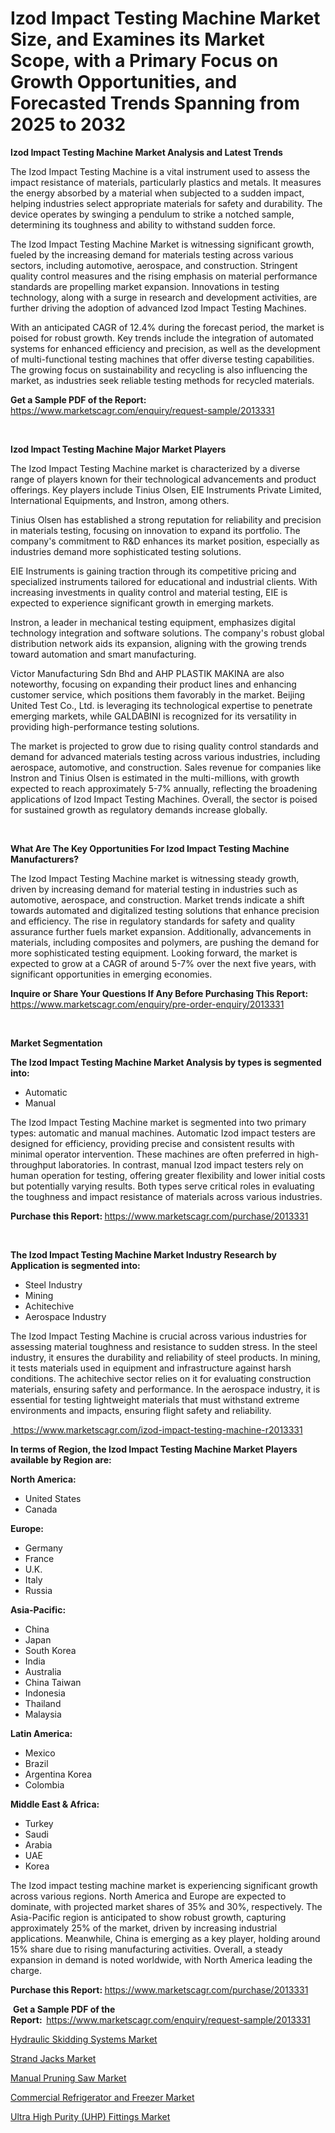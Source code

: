 <p><h1>Izod Impact Testing Machine Market Size, and Examines its Market Scope, with a Primary Focus on Growth Opportunities, and Forecasted Trends Spanning from 2025 to 2032</h1></p><p><strong>Izod Impact Testing Machine Market Analysis and Latest Trends</strong></p>
<p><p>The Izod Impact Testing Machine is a vital instrument used to assess the impact resistance of materials, particularly plastics and metals. It measures the energy absorbed by a material when subjected to a sudden impact, helping industries select appropriate materials for safety and durability. The device operates by swinging a pendulum to strike a notched sample, determining its toughness and ability to withstand sudden force.</p><p>The Izod Impact Testing Machine Market is witnessing significant growth, fueled by the increasing demand for materials testing across various sectors, including automotive, aerospace, and construction. Stringent quality control measures and the rising emphasis on material performance standards are propelling market expansion. Innovations in testing technology, along with a surge in research and development activities, are further driving the adoption of advanced Izod Impact Testing Machines.</p><p>With an anticipated CAGR of 12.4% during the forecast period, the market is poised for robust growth. Key trends include the integration of automated systems for enhanced efficiency and precision, as well as the development of multi-functional testing machines that offer diverse testing capabilities. The growing focus on sustainability and recycling is also influencing the market, as industries seek reliable testing methods for recycled materials.</p></p>
<p><strong>Get a Sample PDF of the Report:&nbsp;</strong> <a href="https://www.marketscagr.com/enquiry/request-sample/2013331?utm_campaign=2010&utm_medium=2&utm_source=Github&utm_content=ia&utm_term=10042025&utm_id=izod-impact-testing-machine">https://www.marketscagr.com/enquiry/request-sample/2013331</a></p>
<p>&nbsp;</p>
<p><strong>Izod Impact Testing Machine Major Market Players</strong></p>
<p><p>The Izod Impact Testing Machine market is characterized by a diverse range of players known for their technological advancements and product offerings. Key players include Tinius Olsen, EIE Instruments Private Limited, International Equipments, and Instron, among others.</p><p>Tinius Olsen has established a strong reputation for reliability and precision in materials testing, focusing on innovation to expand its portfolio. The company's commitment to R&D enhances its market position, especially as industries demand more sophisticated testing solutions.</p><p>EIE Instruments is gaining traction through its competitive pricing and specialized instruments tailored for educational and industrial clients. With increasing investments in quality control and material testing, EIE is expected to experience significant growth in emerging markets.</p><p>Instron, a leader in mechanical testing equipment, emphasizes digital technology integration and software solutions. The company's robust global distribution network aids its expansion, aligning with the growing trends toward automation and smart manufacturing.</p><p>Victor Manufacturing Sdn Bhd and AHP PLASTIK MAKINA are also noteworthy, focusing on expanding their product lines and enhancing customer service, which positions them favorably in the market. Beijing United Test Co., Ltd. is leveraging its technological expertise to penetrate emerging markets, while GALDABINI is recognized for its versatility in providing high-performance testing solutions.</p><p>The market is projected to grow due to rising quality control standards and demand for advanced materials testing across various industries, including aerospace, automotive, and construction. Sales revenue for companies like Instron and Tinius Olsen is estimated in the multi-millions, with growth expected to reach approximately 5-7% annually, reflecting the broadening applications of Izod Impact Testing Machines. Overall, the sector is poised for sustained growth as regulatory demands increase globally.</p></p>
<p>&nbsp;</p>
<p><strong>What Are The Key Opportunities For Izod Impact Testing Machine Manufacturers?</strong></p>
<p><p>The Izod Impact Testing Machine market is witnessing steady growth, driven by increasing demand for material testing in industries such as automotive, aerospace, and construction. Market trends indicate a shift towards automated and digitalized testing solutions that enhance precision and efficiency. The rise in regulatory standards for safety and quality assurance further fuels market expansion. Additionally, advancements in materials, including composites and polymers, are pushing the demand for more sophisticated testing equipment. Looking forward, the market is expected to grow at a CAGR of around 5-7% over the next five years, with significant opportunities in emerging economies.</p></p>
<p><strong>Inquire or Share Your Questions If Any Before Purchasing This Report:</strong> <a href="https://www.marketscagr.com/enquiry/pre-order-enquiry/2013331?utm_campaign=2010&utm_medium=2&utm_source=Github&utm_content=ia&utm_term=10042025&utm_id=izod-impact-testing-machine">https://www.marketscagr.com/enquiry/pre-order-enquiry/2013331</a></p>
<p>&nbsp;</p>
<p><strong>Market Segmentation</strong></p>
<p><strong>The Izod Impact Testing Machine Market Analysis by types is segmented into:</strong></p>
<p><ul><li>Automatic</li><li>Manual</li></ul></p>
<p><p>The Izod Impact Testing Machine market is segmented into two primary types: automatic and manual machines. Automatic Izod impact testers are designed for efficiency, providing precise and consistent results with minimal operator intervention. These machines are often preferred in high-throughput laboratories. In contrast, manual Izod impact testers rely on human operation for testing, offering greater flexibility and lower initial costs but potentially varying results. Both types serve critical roles in evaluating the toughness and impact resistance of materials across various industries.</p></p>
<p><strong>Purchase this Report:&nbsp;</strong><a href="https://www.marketscagr.com/purchase/2013331?utm_campaign=2010&utm_medium=2&utm_source=Github&utm_content=ia&utm_term=10042025&utm_id=izod-impact-testing-machine">https://www.marketscagr.com/purchase/2013331</a></p>
<p>&nbsp;</p>
<p><strong>The Izod Impact Testing Machine Market Industry Research by Application is segmented into:</strong></p>
<p><ul><li>Steel Industry</li><li>Mining</li><li>Achitechive</li><li>Aerospace Industry</li></ul></p>
<p><p>The Izod Impact Testing Machine is crucial across various industries for assessing material toughness and resistance to sudden stress. In the steel industry, it ensures the durability and reliability of steel products. In mining, it tests materials used in equipment and infrastructure against harsh conditions. The achitechive sector relies on it for evaluating construction materials, ensuring safety and performance. In the aerospace industry, it is essential for testing lightweight materials that must withstand extreme environments and impacts, ensuring flight safety and reliability.</p></p>
<p><a href="https://www.marketscagr.com/izod-impact-testing-machine-r2013331?utm_campaign=2010&utm_medium=2&utm_source=Github&utm_content=ia&utm_term=10042025&utm_id=izod-impact-testing-machine">&nbsp;https://www.marketscagr.com/izod-impact-testing-machine-r2013331</a></p>
<p><strong>In terms of Region, the Izod Impact Testing Machine Market Players available by Region are:</strong></p>
<p>
    <p> <strong> North America: </strong>
        <ul>
            <li>United States</li>
            <li>Canada</li>
        </ul>
        </p> 
    <p> <strong> Europe: </strong>
        <ul>
            <li>Germany</li>
            <li>France</li>
            <li>U.K.</li>
            <li>Italy</li>
            <li>Russia</li>
        </ul>
        </p> 
    <p> <strong> Asia-Pacific: </strong>
        <ul>
            <li>China</li>
            <li>Japan</li>
            <li>South Korea</li>
            <li>India</li>
            <li>Australia</li>
            <li>China Taiwan</li>
            <li>Indonesia</li>
            <li>Thailand</li>
            <li>Malaysia</li>
        </ul>
        </p> 
    <p> <strong> Latin America: </strong>
        <ul>
            <li>Mexico</li>
            <li>Brazil</li>
            <li>Argentina Korea</li>
            <li>Colombia</li>
        </ul>
        </p> 
    <p> <strong> Middle East & Africa: </strong>
        <ul>
            <li>Turkey</li>
            <li>Saudi</li>
            <li>Arabia</li>
            <li>UAE</li>
            <li>Korea</li>
        </ul>
    </p>
    </p>
<p><p>The Izod impact testing machine market is experiencing significant growth across various regions. North America and Europe are expected to dominate, with projected market shares of 35% and 30%, respectively. The Asia-Pacific region is anticipated to show robust growth, capturing approximately 25% of the market, driven by increasing industrial applications. Meanwhile, China is emerging as a key player, holding around 15% share due to rising manufacturing activities. Overall, a steady expansion in demand is noted worldwide, with North America leading the charge.</p></p>
<p><strong>Purchase this Report: </strong><a href="https://www.marketscagr.com/purchase/2013331?utm_campaign=2010&utm_medium=2&utm_source=Github&utm_content=ia&utm_term=10042025&utm_id=izod-impact-testing-machine">https://www.marketscagr.com/purchase/2013331</a></p>
<p>&nbsp;<strong>Get a Sample PDF of the Report:&nbsp;&nbsp;</strong><a href="https://www.marketscagr.com/enquiry/request-sample/2013331?utm_campaign=2010&utm_medium=2&utm_source=Github&utm_content=ia&utm_term=10042025&utm_id=izod-impact-testing-machine">https://www.marketscagr.com/enquiry/request-sample/2013331</a></p>
<p><strong></strong></p>
<p><p><a href="https://github.com/onutsheinz/Market-Research-Report-List-1/blob/main/hydraulic-skidding-systems-market.md?utm_campaign=2010&utm_medium=2&utm_source=Github&utm_content=ia&utm_term=10042025&utm_id=izod-impact-testing-machine">Hydraulic Skidding Systems Market</a></p><p><a href="https://github.com/atawanyeze/Market-Research-Report-List-1/blob/main/strand-jacks-market.md?utm_campaign=2010&utm_medium=2&utm_source=Github&utm_content=ia&utm_term=10042025&utm_id=izod-impact-testing-machine">Strand Jacks Market</a></p><p><a href="https://github.com/lazloklitz2e/Market-Research-Report-List-1/blob/main/manual-pruning-saw-market.md?utm_campaign=2010&utm_medium=2&utm_source=Github&utm_content=ia&utm_term=10042025&utm_id=izod-impact-testing-machine">Manual Pruning Saw Market</a></p><p><a href="https://github.com/pezezlarue7h/Market-Research-Report-List-1/blob/main/commercial-refrigerator-and-freezer-market.md?utm_campaign=2010&utm_medium=2&utm_source=Github&utm_content=ia&utm_term=10042025&utm_id=izod-impact-testing-machine">Commercial Refrigerator and Freezer Market</a></p><p><a href="https://github.com/rueffmuoloqw/Market-Research-Report-List-1/blob/main/ultra-high-purity-uhp-fittings-market.md?utm_campaign=2010&utm_medium=2&utm_source=Github&utm_content=ia&utm_term=10042025&utm_id=izod-impact-testing-machine">Ultra High Purity (UHP) Fittings Market</a></p></p>